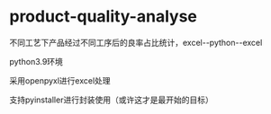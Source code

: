 # product-quality-analyse
不同工艺下产品经过不同工序后的良率占比统计，excel--python--excel

python3.9环境 

采用openpyxl进行excel处理

支持pyinstaller进行封装使用（或许这才是最开始的目标）
